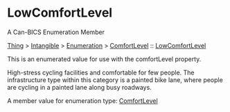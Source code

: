 # LowComfortLevel

A Can-BICS Enumeration Member

[Thing](https://schema.org/Thing) > [Intangible](https://schema.org/Intangible) > [Enumeration](https://schema.org/Enumeration) > [ComfortLevel](ComfortLevel) :: [LowComfortLevel](LowComfortLevel)

This is an enumerated value for use with the comfortLevel property.

High-stress cycling facilities and comfortable for few people. The infrastructure type within this category is a painted bike lane, where people are cycling in a painted lane along busy roadways.

A member value for enumeration type: [ComfortLevel](ComfortLevel)